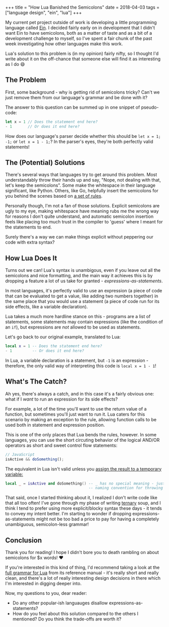 +++
title = "How Lua Banished the Semicolons"
date = 2018-04-03
tags = ["language design", "ein", "lua"]
+++

My current pet project outside of work is developing a little programming language called [Ein](https://github.com/17cupsofcoffee/ein). I decided fairly early on in development that I didn't want Ein to have semicolons, both as a matter of taste and as a bit of a development challenge to myself, so I've spent a fair chunk of the past week investigating how other languages make this work.

Lua's solution to this problem is (in my opinion) fairly nifty, so I thought I'd write about it on the off-chance that someone else will find it as interesting as I do 😄

## The Problem

First, some background - why is getting rid of semicolons tricky? Can't we just remove them from our language's grammar and be done with it?

The answer to this question can be summed up in one snippet of pseudo-code:

```rust
let x = 1 // Does the statement end here?
- 1       // Or does it end here?
```

How does our language's parser decide whether this should be `let x = 1; -1;` or `let x = 1 - 1;`? In the parser's eyes, they're both perfectly valid statements!

## The (Potential) Solutions

There's several ways that languages try to get around this problem. Most understandably throw their hands up and say, "Nope, not dealing with that, let's keep the semicolons". Some make the whitespace in their language significant, like Python. Others, like Go, helpfully insert the semicolons for you behind the scenes based on [a set of rules](https://golang.org/ref/spec#Semicolons).

Personally though, I'm not a fan of those solutions. Explicit semicolons are ugly to my eye, making whitespace have meaning rubs me the wrong way for reasons I don't quite understand, and automatic semicolon insertion feels like placing too much trust in the compiler to 'guess' where I meant for the statements to end.

Surely there's a way we can make things explicit without peppering our code with extra syntax?

## How Lua Does It

Turns out we can! Lua's syntax is unambigous, even if you leave out all the semicolons and nice formatting, and the main way it achieves this is by dropping a feature a lot of us take for granted - *expressions-as-statements*.

In most languages, it's perfectly valid to use an expression (a piece of code that can be evaluated to get a value, like adding two numbers together) in the same place that you would use a statement (a piece of code run for its side effects, like a variable declaration).

Lua takes a much more hardline stance on this - programs are a list of statements, some statements may contain expressions (like the condition of an `if`), but expressions are *not* allowed to be used as statements.

Let's go back to our original example, translated to Lua:

```lua
local x = 1 -- Does the statement end here?
- 1         -- Or does it end here?
```

In Lua, a variable declaration is a statement, but `-1` is an expression - therefore, the only valid way of interpreting this code is `local x = 1 - 1`!

## What's The Catch?

Ah yes, there's always a catch, and in this case it's a fairly obvious one: what if I *want* to run an expression for its side effects?

For example, a lot of the time you'll want to use the return value of a function, but sometimes you'll just want to run it. Lua caters for this scenario by  making an exception to the rule, allowing function calls to be used both in statement and expression position.

This is one of the only places that Lua bends the rules, however. In some languages, you can use the short circuting behavior of the logical AND/OR operators as short and sweet control flow statements:

```js
// JavaScript
isActive && doSomething();
```

The equivalent in Lua isn't valid unless you [assign the result to a temporary variable:](http://lua-users.org/wiki/ExpressionsAsStatements)

```lua
local _ = isActive and doSomething() -- _ has no special meaning - just a common Lua 
                                     -- naming convention for throwing away variables!
```

That said, once I started thinking about it, I realized I don't write code like that all too often! I've gone through my phase of writing [ternary](https://en.wikipedia.org/wiki/%3F:) soup, and I think I tend to prefer using more explicit/blocky syntax these days - it tends to convey my intent better. I'm starting to wonder if dropping expressions-as-statements might not be too bad a price to pay for having a completely unambiguous, semicolon-less grammar!

## Conclusion

Thank you for reading! I hope I didn't bore you to death rambling on about semicolons for $x words! ❤️

If you're interested in this kind of thing, I'd recommend taking a look at the [full grammar for Lua](http://www.lua.org/manual/5.3/manual.html#9) from its reference manual - it's really short and really clean, and there's a lot of really interesting design decisions in there which I'm interested in digging deeper into.

Now, my questions to you, dear reader:

* Do any other popular-ish languauges disallow expressions-as-statements?
* How do you feel about this solution compared to the others I mentioned? Do you think the trade-offs are worth it?

